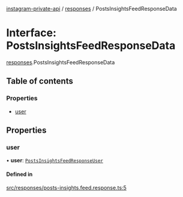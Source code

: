 [instagram-private-api](../../README.md) / [responses](../../modules/responses.md) / PostsInsightsFeedResponseData

# Interface: PostsInsightsFeedResponseData

[responses](../../modules/responses.md).PostsInsightsFeedResponseData

## Table of contents

### Properties

- [user](PostsInsightsFeedResponseData.md#user)

## Properties

### user

• **user**: [`PostsInsightsFeedResponseUser`](PostsInsightsFeedResponseUser.md)

#### Defined in

[src/responses/posts-insights.feed.response.ts:5](https://github.com/Nerixyz/instagram-private-api/blob/4971f34/src/responses/posts-insights.feed.response.ts#L5)

